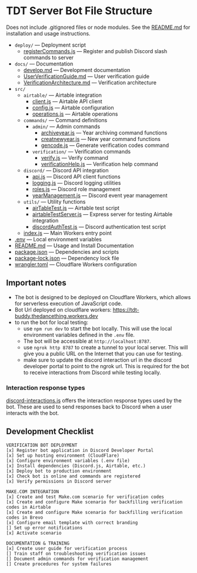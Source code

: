 # TDT Server Bot File Structure

Does not include .gitignored files or node modules. See the [README.md](../README.md) for installation and usage instructions.

- `deploy/` — Deployment script
  - [registerCommands.js](../deploy/registerCommands.js) — Register and publish Discord slash commands to server
- `docs/` — Documentation
  - [develop.md](./develop.md) — Development documentation
  - [UserVerificationGuide.md](./UserVerificationGuide.md) — User verification guide
  - [VerificationArchitecture.md](./VerificationArchitecture.md) — Verification architecture
- `src/`
  - `airtable/` — Airtable integration
    - [client.js](../src/airtable/client.js) — Airtable API client
    - [config.js](../src/airtable/config.js) — Airtable configuration
    - [operations.js](../src/airtable/operations.js) — Airtable operations
  - `commands/` — Command definitions
    - `admin/` — Admin commands
      - [archiveyear.js](./src/commands/admin/archiveyear.js) — Year archiving command functions
      - [creatnewyear.js](../src/commands/admin/creatnewyear.js) — New year command functions
      - [gencode.js](../src/commands/admin/gencode.js) — Generate verification codes command
    - `verification/` — Verification commands
      - [verify.js](../src/commands/verification/verify.js) — Verify command
      - [verificationHelp.js](../src/commands/verification/verificationHelp.js) — Verification help command
  - `discord/` — Discord API integration
    - [api.js](../src/discord/api.js) — Discord API client functions
    <!--NOT IMPLEMENTED YET - [interactions.js](./src/discord/interactions.js) — Handle slash command interactions  -->
    - [logging.js](../src/discord/logging.js) — Discord logging utilities
    - [roles.js](../src/discord/roles.js) — Discord role management
    - [yearManagement.js](../src/discord/yearManagement.js) — Discord event year management
  - `utils/` — Utility functions
    - [airTableTest.js](../src/utils/airtableTest.js) — Airtable test script
    - [airtableTestServer.js](../src/utils/airtableTestServer.js) — Express server for testing Airtable integration
    - [discordAuthTest.js](../src/utils/discordAuthTest.js) — Discord authentication test script
  - [index.js](../src/index.js) — Main Workers entry point
- [.env](../.env) — Local environment variables
- [README.md](../README.md) — Usage and Install Documentation
- [package.json](../package.json) — Dependencies and scripts
- [package-lock.json](../package-lock.json) — Dependency lock file
- [wrangler.toml](../wrangler.toml) — Cloudflare Workers configuration

## Important notes

- The bot is designed to be deployed on Cloudflare Workers, which allows for serverless execution of JavaScript code.
- Bot Url deployed on cloudflare workers: <https://tdt-buddy.thedancething.workers.dev>
- to run the bot for local testing:
  - use `npm run dev` to start the bot locally. This will use the local environment variables defined in the `.env` file.
  - The bot will be accessible at `http://localhost:8787`.
  - use `ngrok http 8787` to create a tunnel to your local server. This will give you a public URL on the Internet that you can use for testing.
  - make sure to update the discord interaction url in the discord developer portal to point to the ngrok url. This is required for the bot to receive interactions from Discord while testing locally.

### Interaction response types

[discord-interactions.js](discord-interactions.js) offers the interaction response types used by the bot. These are used to send responses back to Discord when a user interacts with the bot.

## Development Checklist

```
VERIFICATION BOT DEPLOYMENT
[x] Register bot application in Discord Developer Portal
[x] Set up hosting environment (CloudFlare)
[x] Configure environment variables (.env file)
[x] Install dependencies (Discord.js, Airtable, etc.)
[x] Deploy bot to production environment
[x] Check bot is online and commands are registered
[x] Verify permissions in Discord server

MAKE.COM INTEGRATION
[x] Create and test Make.com scenario for verification codes
[x] Create and configure Make scenario for backfilling verification codes in Airtable
[x] Create and configure Make scenario for backfilling verification codes in Brevo
[x] Configure email template with correct branding
[] Set up error notifications
[x] Activate scenario

DOCUMENTATION & TRAINING
[x] Create user guide for verification process
[] Train staff on troubleshooting verification issues
[] Document admin commands for verification management
[] Create procedures for system failures
```
